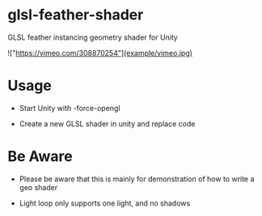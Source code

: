 # glsl-feather-shader
GLSL feather instancing geometry shader for Unity

!["https://vimeo.com/308870254"](example/vimeo.jpg)

# Usage

- Start Unity with -force-opengl 

- Create a new GLSL shader in unity and replace code

# Be Aware

- Please be aware that this is mainly for demonstration of how to write a geo shader

- Light loop only supports one light, and no shadows
